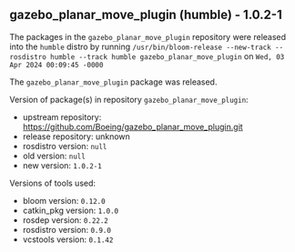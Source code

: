 ## gazebo_planar_move_plugin (humble) - 1.0.2-1

The packages in the `gazebo_planar_move_plugin` repository were released into the `humble` distro by running `/usr/bin/bloom-release --new-track --rosdistro humble --track humble gazebo_planar_move_plugin` on `Wed, 03 Apr 2024 00:09:45 -0000`

The `gazebo_planar_move_plugin` package was released.

Version of package(s) in repository `gazebo_planar_move_plugin`:

- upstream repository: https://github.com/Boeing/gazebo_planar_move_plugin.git
- release repository: unknown
- rosdistro version: `null`
- old version: `null`
- new version: `1.0.2-1`

Versions of tools used:

- bloom version: `0.12.0`
- catkin_pkg version: `1.0.0`
- rosdep version: `0.22.2`
- rosdistro version: `0.9.0`
- vcstools version: `0.1.42`


